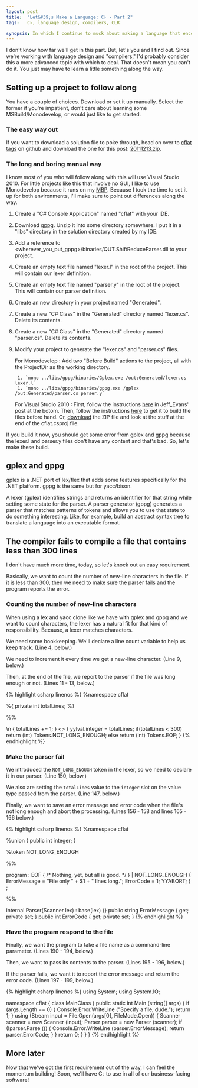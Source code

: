 ```yaml
---
layout: post
title:  "Let&#39;s Make a Language: C♭ - Part 2"
tags:   C♭, language design, compilers, CLR

synopsis: In which I continue to muck about making a language that encourages bad practices.
---
```

I don't know how far we'll get in this part. But, let's you and I find out.
Since we're working with language design and "compilers," I'd probably
consider this a more advanced topic with which to deal. That doesn't mean you
can't do it. You just may have to learn a little something along the way.

## Setting up a project to follow along

You have a couple of choices. Download or set it up manually. Select the
former if you're impatient, don't care about learning some
MSBuild/Monodevelop, or would just like to get started.

### The easy way out

If you want to download a solution file to poke through, head on over to
[cflat tags](https://github.com/realistschuckle/cflat/tags) on github and
download the one for this post:
[20111213.zip](https://github.com/realistschuckle/cflat/zipball/20111213).


### The long and boring manual way

I know most of you who will follow along with this will use Visual Studio
2010. For little projects like this that involve no GUI, I like to use
Monodevelop because it runs on my [MBP](http://support.apple.com/kb/sp33).
Because I took the time to set it up for both environments, I'll make sure
to point out differences along the way.

1. Create a "C# Console Application" named "cflat" with your IDE.
1. Download [gppg](http://gppg.codeplex.com). Unzip it into some directory
somewhere. I put it in a "libs" directory in the solution directory created
by my IDE.
1. Add a reference to
&lt;wherever_you_put_gppg&gt;/binaries/QUT.ShiftReduceParser.dll to your
project.
1. Create an empty text file named "lexer.l" in the root of the project. This
will contain our lexer definition.
1. Create an empty text file named "parser.y" in the root of the project. This
will contain our parser definition.
1. Create an new directory in your project named "Generated".
1. Create a new "C# Class" in the "Generated" directory named "lexer.cs".
Delete its contents.
1. Create a new "C# Class" in the "Generated" directory named "parser.cs".
Delete its contents.
1. Modify your project to generate the "lexer.cs" and "parser.cs" files.

    For Monodevelop
    : Add two "Before Build" actions to the project, all with the ProjectDir
      as the working directory.
      
        1. `mono ../libs/gppg/binaries/Gplex.exe /out:Generated/lexer.cs lexer.l`
        1. `mono ../libs/gppg/binaries/gppg.exe /gplex /out:Generated/parser.cs parser.y`

    For Visual Studio 2010
    : First, follow the instructions
      [here](http://social.msdn.microsoft.com/forums/en-US/vsx/thread/79f4d7b9-a5af-4cab-92c6-e3cb93caef9d)
      in Jeff_Evans' post at the botom. Then, follow the instructions
      [here](http://www.eriknovales.com/blog/index.php/2009/06/27/using-gppg-and-gplex-with-visual-studio/)
      to get it to build the files before hand. Or,
      [download](https://github.com/realistschuckle/cflat/zipball/20111213) the
      ZIP file and look at the stuff at the end of the cflat.csproj file.

If you build it now, you should get some error from gplex and gppg because the
lexer.l and parser.y files don't have any content and that's bad. So, let's
make these build.

## gplex and gppg

gplex is a .NET port of lex/flex that adds some features specifically for the
.NET platform. gppg is the same but for yacc/bison.

A lexer (gplex) identifies strings and returns an identifier for that string
while setting some state for the parser. A parser generator (gppg) generates
a parser that matches patterns of tokens and allows you to use that state to
do something interesting. Like, for example, build an abstract syntax tree to
translate a language into an executable format.

## The compiler fails to compile a file that contains less than 300 lines

I don't have much more time, today, so let's knock out an easy requirement.

Basically, we want to count the number of new-line characters in the file. If
it is less than 300, then we need to make sure the parser fails and the
program reports the error.

### Counting the number of new-line characters

When using a lex and yacc clone like we have with gplex and gppg and we want
to count characters, the lexer has a natural fit for that kind of
responsibility. Because, a lexer matches characters.

We need some bookkeeping. We'll declare a line count variable to help us keep
track. (Line 4, below.)

We need to increment it every time we get a new-line character. (Line 9,
below.)

Then, at the end of the file, we report to the parser if the file was long
enough or not. (Lines 11 - 13, below.)

{% highlight csharp linenos %}
%namespace cflat

%{
private int totalLines;
%}

%%

\n        { totalLines += 1; }
<<EOF>>   {
            yylval.integer = totalLines;
            if(totalLines < 300) return (int) Tokens.NOT_LONG_ENOUGH;
            else return (int) Tokens.EOF;
          }
{% endhighlight %}

### Make the parser fail

We introduced the `NOT_LONG_ENOUGH` token in the lexer, so we need to declare
it in our parser. (Line 150, below.)

We also are setting the `totalLines` value to the `integer` slot on the value
type passed from the parser. (Line 147, below.)

Finally, we want to save an error message and error code when the file's not
long enough and abort the processing. (Lines 156 - 158 and lines 165 - 166
below.)

{% highlight csharp linenos %}
%namespace cflat

%union {
  public int integer;
}

%token<integer> NOT_LONG_ENOUGH

%%

program : EOF               { /* Nothing, yet, but all is good. */ }
        | NOT_LONG_ENOUGH   { 
                              ErrorMessage = "File only " + $1 + " lines long.";
                              ErrorCode = 1;
                              YYABORT;
                            }
        ;

%%

internal Parser(Scanner lex) : base(lex) {}
public string ErrorMessage { get; private set; }
public int ErrorCode { get; private set; }
{% endhighlight %}

### Have the program respond to the file

Finally, we want the program to take a file name as a command-line parameter.
(Lines 190 - 194, below.)

Then, we want to pass its contents to the parser. (Lines 195 - 196, below.)

If the parser fails, we want it to report the error message and return the
error code. (Lines 197 - 199, below.)

{% highlight csharp linenos %}
using System;
using System.IO;

namespace cflat
{
  class MainClass
  {
    public static int Main (string[] args)
    {
      if (args.Length == 0) {
        Console.Error.WriteLine ("Specify a file, dude.");
        return 1;
      }
      using (Stream input = File.Open(args[0], FileMode.Open)) {
        Scanner scanner = new Scanner (input);
        Parser parser = new Parser (scanner);
        if (!parser.Parse ()) {
          Console.Error.WriteLine (parser.ErrorMessage);
          return parser.ErrorCode;
        }
      }
      return 0;
    }
  }
}
{% endhighlight %}


## More later

Now that we've got the first requirement out of the way, I can feel the
momentum building! Soon, we'll have C♭ to use in all of our business-facing
software!